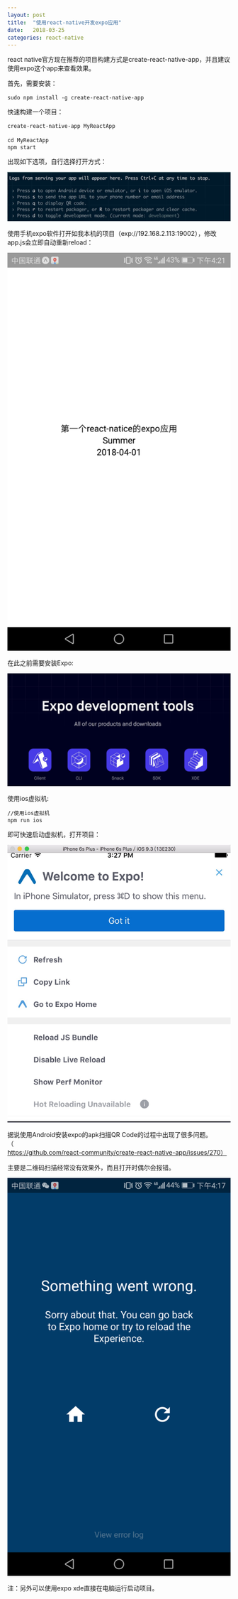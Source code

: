 ```yaml
---
layout: post
title:  "使用react-native开发expo应用"
date:   2018-03-25
categories: react-native
---
```


react native官方现在推荐的项目构建方式是create-react-native-app，并且建议使用expo这个app来查看效果。

首先，需要安装：

```
sudo npm install -g create-react-native-app
```

快速构建一个项目：

```
create-react-native-app MyReactApp

cd MyReactApp
npm start
```

出现如下选项，自行选择打开方式：

![](/assets/images/react-native-start.jpg)

使用手机expo软件打开如我本机的项目（exp://192.168.2.113:19002），修改app.js会立即自动重新reload：

![](/assets/images/expo-android.png)

在此之前需要安装Expo:

![](/assets/images/expo.jpg)

使用ios虚拟机:

```
//使用ios虚拟机
npm run ios
```

即可快速启动虚拟机，打开项目：

![](/assets/images/ios-expo.jpg)



据说使用Android安装expo的apk扫描QR Code的过程中出现了很多问题。（https://github.com/react-community/create-react-native-app/issues/270）

主要是二维码扫描经常没有效果外，而且打开时偶尔会报错。

![](/assets/images/expo-wrong.png)

注：另外可以使用expo xde直接在电脑运行启动项目。




